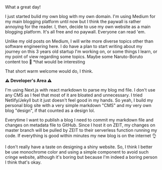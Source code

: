 ﻿What a great day!

I just started bulid my own blog with my own domain. I'm using Medium for my main blogging platform until now but I think the paywall is rather annoying for the reader. I, then, decide to use my own website as a main blogging platform. It's all free and no paywall. Everyone can read 'em.

Unlike my old posts on Medium, I will write more diverse topics other than software engineering here. I do have a plan to start writing about my journey on this 3 years old startup I'm working on, or some things I learn, or my point of view regarding some topics. Maybe some Naruto-Boruto content too 🤔 *that would be interesting

That short warm welcome would do, I think.

**⚠️ Developer's Area ⚠️**

I'm using Next.js with react markdown to parse my blog md file. I don't use any CMS as I feel that most of it are bloated and unnecessary. I tried Netlify/Jekyll but it just doesn't feel good in my hands. So yeah, I build my personal blog site with a very simple markdown "CMS" and my very own blog "design", if that counted as a design lol.

Everytime I want to publish a blog I need to commit my markdown file and changes on metadata file to GitHub. Since I host it on ZEIT, my changes on master branch will be pulled by ZEIT to their serverless function running my code. If everything is good within minutes my new blog is on the internet 👌

I don't really have a taste on designing a shiny website. So, I think I better be use monochrome color and using a simple component to avoid such cringe website, although it's boring but because I'm indeed a boring person I think that's okay.

